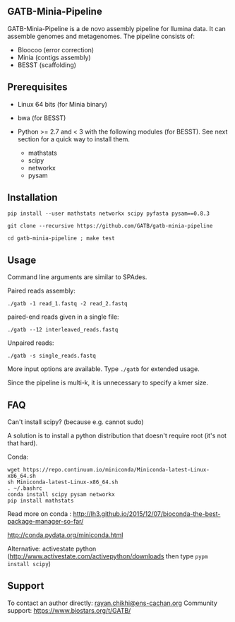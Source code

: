 GATB-Minia-Pipeline
-------------

GATB-Minia-Pipeline is a de novo assembly pipeline for llumina data. 
It can assemble genomes and metagenomes.
The pipeline consists of:
- Bloocoo (error correction)
- Minia (contigs assembly)
- BESST (scaffolding)

Prerequisites
-------------

- Linux 64 bits (for Minia binary)

- bwa (for BESST)

- Python >= 2.7 and < 3 with the following modules (for BESST). See next section for a quick way to install them.

    * mathstats
    * scipy
    * networkx
    * pysam


Installation
------------

    pip install --user mathstats networkx scipy pyfasta pysam==0.8.3

    git clone --recursive https://github.com/GATB/gatb-minia-pipeline

    cd gatb-minia-pipeline ; make test

Usage
-----

Command line arguments are similar to SPAdes.

Paired reads assembly:

    ./gatb -1 read_1.fastq -2 read_2.fastq

paired-end reads given in a single file:

    ./gatb --12 interleaved_reads.fastq

Unpaired reads:

    ./gatb -s single_reads.fastq

More input options are available. Type `./gatb` for extended usage.

Since the pipeline is multi-k, it is unnecessary to specify a kmer size.

FAQ
---

Can't install scipy? (because e.g. cannot sudo) 

A solution is to install a python distribution that doesn't require root (it's not that hard).

Conda: 

    wget https://repo.continuum.io/miniconda/Miniconda-latest-Linux-x86_64.sh
    sh Miniconda-latest-Linux-x86_64.sh
    . ~/.bashrc
    conda install scipy pysam networkx
    pip install mathstats

Read more on conda : http://lh3.github.io/2015/12/07/bioconda-the-best-package-manager-so-far/

http://conda.pydata.org/miniconda.html

Alternative: activestate python (http://www.activestate.com/activepython/downloads then type `pypm install scipy`)

Support
-------

To contact an author directly: rayan.chikhi@ens-cachan.org
Community support: https://www.biostars.org/t/GATB/
